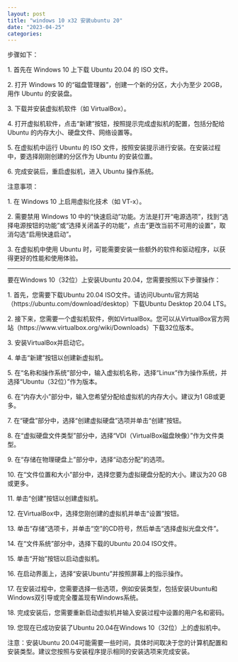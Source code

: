 ```yaml
---
layout: post
title: "windows 10 x32 安装ubuntu 20"
date: "2023-04-25"
categories: 
---
```

<p>步骤如下：</p>
<p>1. 首先在 Windows 10 上下载 Ubuntu 20.04 的 ISO 文件。</p>
<p>2. 打开 Windows 10 的&ldquo;磁盘管理器&rdquo;，创建一个新的分区，大小为至少 20GB，用作 Ubuntu 的安装盘。</p>
<p>3. 下载并安装虚拟机软件（如 VirtualBox）。</p>
<p>4. 打开虚拟机软件，点击&ldquo;新建&rdquo;按钮，按照提示完成虚拟机的配置，包括分配给 Ubuntu 的内存大小、硬盘文件、网络设置等。</p>
<p>5. 在虚拟机中运行 Ubuntu 的 ISO 文件，按照安装提示进行安装。在安装过程中，要选择刚刚创建的分区作为 Ubuntu 的安装位置。</p>
<p>6. 完成安装后，重启虚拟机，进入 Ubuntu 操作系统。</p>
<p>注意事项：</p>
<p>1. 在 Windows 10 上启用虚拟化技术（如 VT-x）。</p>
<p>2. 需要禁用 Windows 10 中的&ldquo;快速启动&rdquo;功能。方法是打开&ldquo;电源选项&rdquo;，找到&ldquo;选择电源按钮的功能&rdquo;或&ldquo;选择关闭盖子的功能&rdquo;，点击&ldquo;更改当前不可用的设置&rdquo;，取消勾选&ldquo;启用快速启动&rdquo;。</p>
<p>3. 在虚拟机中使用 Ubuntu 时，可能需要安装一些额外的软件和驱动程序，以获得更好的性能和使用体验。</p>
<hr />
<p>要在Windows 10（32位）上安装Ubuntu 20.04，您需要按照以下步骤操作：</p>
<p>1. 首先，您需要下载Ubuntu 20.04 ISO文件。请访问Ubuntu官方网站（https://ubuntu.com/download/desktop）下载Ubuntu Desktop 20.04 LTS。</p>
<p>2. 接下来，您需要一个虚拟机软件，例如VirtualBox。您可以从VirtualBox官方网站（https://www.virtualbox.org/wiki/Downloads）下载32位版本。</p>
<p>3. 安装VirtualBox并启动它。</p>
<p>4. 单击&ldquo;新建&rdquo;按钮以创建新虚拟机。</p>
<p>5. 在&ldquo;名称和操作系统&rdquo;部分中，输入虚拟机名称，选择&ldquo;Linux&rdquo;作为操作系统，并选择&ldquo;Ubuntu（32位）&rdquo;作为版本。</p>
<p>6. 在&ldquo;内存大小&rdquo;部分中，输入您希望分配给虚拟机的内存大小。建议为1 GB或更多。</p>
<p>7. 在&ldquo;硬盘&rdquo;部分中，选择&ldquo;创建虚拟硬盘&rdquo;选项并单击&ldquo;创建&rdquo;按钮。</p>
<p>8. 在&ldquo;虚拟硬盘文件类型&rdquo;部分中，选择&ldquo;VDI（VirtualBox磁盘映像）&rdquo;作为文件类型。</p>
<p>9. 在&ldquo;存储在物理硬盘上&rdquo;部分中，选择&ldquo;动态分配&rdquo;的选项。</p>
<p>10. 在&ldquo;文件位置和大小&rdquo;部分中，选择您要为虚拟硬盘分配的大小。建议为20 GB或更多。</p>
<p>11. 单击&ldquo;创建&rdquo;按钮以创建虚拟机。</p>
<p>12. 在VirtualBox中，选择您刚创建的虚拟机并单击&ldquo;设置&rdquo;按钮。</p>
<p>13. 单击&ldquo;存储&rdquo;选项卡，并单击&ldquo;空&rdquo;的CD符号，然后单击&ldquo;选择虚拟光盘文件&rdquo;。</p>
<p>14. 在&ldquo;文件系统&rdquo;部分中，选择下载的Ubuntu 20.04 ISO文件。</p>
<p>15. 单击&ldquo;开始&rdquo;按钮以启动虚拟机。</p>
<p>16. 在启动界面上，选择&ldquo;安装Ubuntu&rdquo;并按照屏幕上的指示操作。</p>
<p>17. 在安装过程中，您需要选择一些选项，例如安装类型，包括安装Ubuntu和Windows双引导或完全覆盖现有Windows系统。</p>
<p>18. 完成安装后，您需要重新启动虚拟机并输入安装过程中设置的用户名和密码。</p>
<p>19. 您现在已成功安装了Ubuntu 20.04在Windows 10（32位）上的虚拟机中。</p>
<p>注意：安装Ubuntu 20.04可能需要一些时间，具体时间取决于您的计算机配置和安装类型。建议您按照与安装程序提示相同的安装选项来完成安装。</p>
